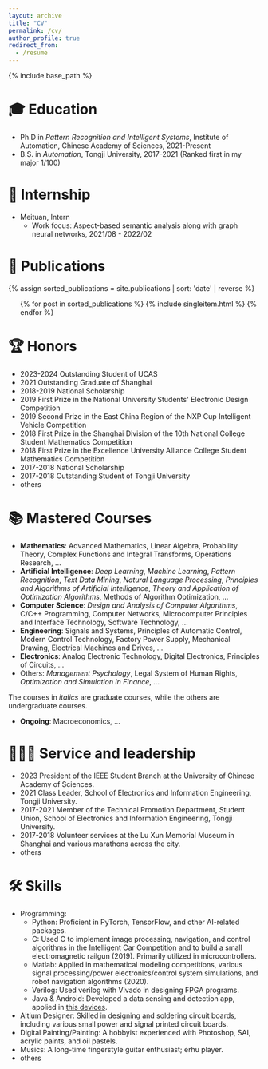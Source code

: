 ```yaml
---
layout: archive
title: "CV"
permalink: /cv/
author_profile: true
redirect_from:
  - /resume
---
```


{% include base_path %}

🎓 Education
======
* Ph.D in *Pattern Recognition and Intelligent Systems*,  Institute of Automation, Chinese Academy of Sciences, 2021-Present
* B.S. in *Automation*, Tongji University, 2017-2021 (Ranked first in my major 1/100)

💼 Internship
======
* Meituan, Intern
  - Work focus: Aspect-based semantic analysis along with graph neural networks, 2021/08 - 2022/02


📄 Publications
======
{% assign sorted_publications = site.publications | sort: 'date' | reverse %}  
<ul>  
    {% for post in sorted_publications %}  
    {% include singleitem.html %}
    {% endfor %}  
</ul>  

🏆 Honors
======
- 2023-2024 Outstanding Student of UCAS
- 2021 Outstanding Graduate of Shanghai
- 2018-2019 National Scholarship
- 2019 First Prize in the National University Students' Electronic Design Competition
- 2019 Second Prize in the East China Region of the NXP Cup Intelligent Vehicle Competition
- 2018 First Prize in the Shanghai Division of the 10th National College Student Mathematics Competition
- 2018 First Prize in the Excellence University Alliance College Student Mathematics Competition
- 2017-2018 National Scholarship
- 2017-2018 Outstanding Student of Tongji University
- others

📚 Mastered Courses
======
- **Mathematics**: Advanced Mathematics, Linear Algebra, Probability Theory, Complex Functions and Integral Transforms, Operations Research, ...
- **Artificial Intelligence**: *Deep Learning*, *Machine Learning*, *Pattern Recognition*, *Text Data Mining*, *Natural Language Processing*, *Principles and Algorithms of Artificial Intelligence*, *Theory and Application of Optimization Algorithms*, Methods of Algorithm Optimization, ...
- **Computer Science**: *Design and Analysis of Computer Algorithms*, C/C++ Programming, Computer Networks, Microcomputer Principles and Interface Technology, Software Technology, ...
- **Engineering**: Signals and Systems, Principles of Automatic Control, Modern Control Technology, Factory Power Supply, Mechanical Drawing, Electrical Machines and Drives, ...
- **Electronics**: Analog Electronic Technology, Digital Electronics, Principles of Circuits, ...
- Others: *Management Psychology*, Legal System of Human Rights, *Optimization and Simulation in Finance*, ...

The courses in *italics* are graduate courses, while the others are undergraduate courses.

- **Ongoing**: Macroeconomics, ...

🧑‍🤝‍🧑 Service and leadership
======
* 2023 President of the IEEE Student Branch at the University of Chinese Academy of Sciences.
* 2021 Class Leader, School of Electronics and Information Engineering, Tongji University.
* 2017-2021 Member of the Technical Promotion Department, Student Union, School of Electronics and Information Engineering, Tongji University.
* 2017-2018 Volunteer services at the Lu Xun Memorial Museum in Shanghai and various marathons across the city.
* others


🛠️ Skills
======
* Programming:
  * Python: Proficient in PyTorch, TensorFlow, and other AI-related packages.
  * C: Used C to implement image processing, navigation, and control algorithms in the Intelligent Car Competition and to build a small electromagnetic railgun (2019). Primarily utilized in microcontrollers.
  * Matlab: Applied in mathematical modeling competitions, various signal processing/power electronics/control system simulations, and robot navigation algorithms (2020).
  * Verilog: Used verilog with Vivado in designing FPGA programs.
  * Java & Android: Developed a data sensing and detection app, applied in [this devices](https://onlinelibrary.wiley.com/doi/full/10.1002/smll.202309785).
* Altium Designer: Skilled in designing and soldering circuit boards, including various small power and signal printed circuit boards.
* Digital Painting/Painting: A hobbyist experienced with Photoshop, SAI, acrylic paints, and oil pastels.
* Musics: A long-time fingerstyle guitar enthusiast; erhu player.
* others

<!-- Talks
======
  <ul>{% for post in site.talks reversed %}
    {% include archive-single-talk-cv.html  %}
  {% endfor %}</ul> -->
  
<!-- Teaching
======
  <ul>{% for post in site.teaching reversed %}
    {% include archive-single-cv.html %}
  {% endfor %}</ul> -->



